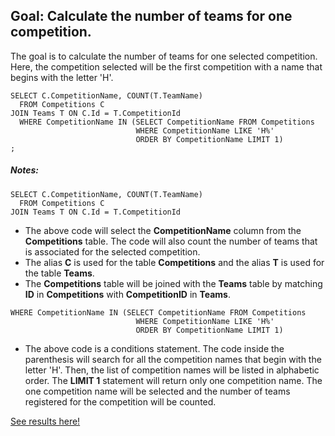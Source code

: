 

## Goal: Calculate the number of teams for one competition.

The goal is to calculate the number of teams for one selected competition. Here, the competition selected will be the first competition with a name that begins with the letter 'H'. 

```
SELECT C.CompetitionName, COUNT(T.TeamName)
  FROM Competitions C
JOIN Teams T ON C.Id = T.CompetitionId
  WHERE CompetitionName IN (SELECT CompetitionName FROM Competitions 
                            WHERE CompetitionName LIKE 'H%' 
                            ORDER BY CompetitionName LIMIT 1)
;
```
##### Notes:

```
SELECT C.CompetitionName, COUNT(T.TeamName)
  FROM Competitions C
JOIN Teams T ON C.Id = T.CompetitionId  
```
* The above code will select the **CompetitionName** column from the **Competitions** table. The code will also count the number of teams that is associated for the selected competition. 
* The alias **C** is used for the table **Competitions** and the alias **T** is used for the table **Teams**.
* The **Competitions** table will be joined with the **Teams** table by matching **ID** in **Competitions** with **CompetitionID** in **Teams**.

```
WHERE CompetitionName IN (SELECT CompetitionName FROM Competitions 
                            WHERE CompetitionName LIKE 'H%' 
                            ORDER BY CompetitionName LIMIT 1)
```
* The above code is a conditions statement. The code inside the parenthesis will search for all the competition names that begin with the letter 'H'. Then, the list of competition names will be listed in alphabetic order. The **LIMIT 1** statement will return only one competition name. The one competition name will be selected and the number of teams registered for the competition will be counted.


[See results here!](https://www.kaggle.com/lochleven/meta-kaggle/competition-list1/run/97821)
